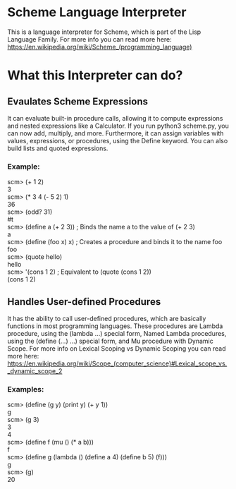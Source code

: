 # Scheme Language Interpreter

This is a language interpreter for Scheme, which is part of the Lisp Language Family. For more info you can read more here: https://en.wikipedia.org/wiki/Scheme_(programming_language)



# What this Interpreter can do?

## Evaulates Scheme Expressions
It can evaluate built-in procedure calls, allowing it to compute expressions and nested expressions like a Calculator. If you run python3 scheme.py, you can now add, multiply, and more. Furthermore, it can assign variables with values, expressions, or procedures, using the Define keyword. You can also build lists and quoted expressions.

### Example:    
scm> (+ 1 2)  
3   
scm> (* 3 4 (- 5 2) 1)  
36    
scm> (odd? 31)  
#t    
scm> (define a (+ 2 3))   ; Binds the name a to the value of (+ 2 3)  
a     
scm> (define (foo x) x)   ; Creates a procedure and binds it to the name foo  
foo   
scm> (quote hello)    
hello     
scm> '(cons 1 2)  ; Equivalent to (quote (cons 1 2))    
(cons 1 2)    


## Handles User-defined Procedures
It has the ability to call user-defined procedures, which are basically functions in most programming languages. These procedures are Lambda procedure, using the (lambda ...) special form, Named Lambda procedures, using the (define (...) ...) special form, and Mu procedure with Dynamic Scope. For more info on Lexical Scoping vs Dynamic Scoping you can read more here: https://en.wikipedia.org/wiki/Scope_(computer_science)#Lexical_scope_vs._dynamic_scope_2

### Examples:   
scm> (define (g y) (print y) (+ y 1))   
g   
scm> (g 3)    
3   
4   
scm> (define f (mu () (* a b)))   
f   
scm> (define g (lambda () (define a 4) (define b 5) (f)))   
g   
scm> (g)    
20    

